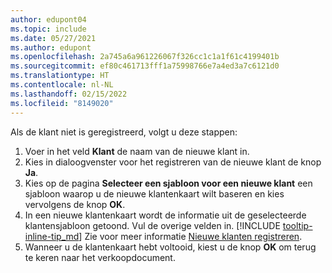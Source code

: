 ```yaml
---
author: edupont04
ms.topic: include
ms.date: 05/27/2021
ms.author: edupont
ms.openlocfilehash: 2a745a6a961226067f326cc1c1a1f61c4199401b
ms.sourcegitcommit: ef80c461713fff1a75998766e7a4ed3a7c6121d0
ms.translationtype: HT
ms.contentlocale: nl-NL
ms.lasthandoff: 02/15/2022
ms.locfileid: "8149020"
---
```

Als de klant niet is geregistreerd, volgt u deze stappen:

1. Voer in het veld **Klant** de naam van de nieuwe klant in.
2. Kies in dialoogvenster voor het registreren van de nieuwe klant de knop **Ja**.
3. Kies op de pagina **Selecteer een sjabloon voor een nieuwe klant** een sjabloon waarop u de nieuwe klantenkaart wilt baseren en kies vervolgens de knop **OK**.
4. In een nieuwe klantenkaart wordt de informatie uit de geselecteerde klantensjabloon getoond. Vul de overige velden in. [!INCLUDE [tooltip-inline-tip_md](tooltip-inline-tip_md.md)] Zie voor meer informatie [Nieuwe klanten registreren](../sales-how-register-new-customers.md).  
5. Wanneer u de klantenkaart hebt voltooid, kiest u de knop **OK** om terug te keren naar het verkoopdocument.
